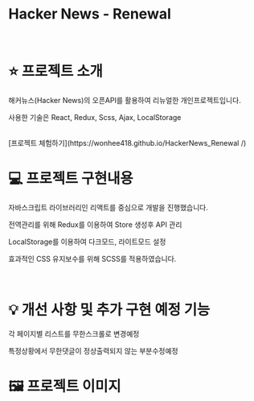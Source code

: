 # Hacker News - Renewal

</br>

# ⭐️ 프로젝트 소개

해커뉴스(Hacker News)의 오픈API를 활용하여 리뉴얼한 개인프로젝트입니다.

사용한 기술은 React, Redux, Scss, Ajax, LocalStorage

</br>
[프로젝트 체험하기](https://wonhee418.github.io/HackerNews_Renewal
/)
</br>

# 💻 프로젝트 구현내용

<p>자바스크립트 라이브러리인 리액트를 중심으로 개발을 진행했습니다.</p>
<p>전역관리를 위해 Redux를 이용하여 Store 생성후 API 관리</p>
<p>LocalStorage를 이용하여 다크모드, 라이트모드 설정</p>
<p>효과적인 CSS 유지보수를 위해 SCSS를 적용하였습니다.</p>

</br>

# 💡 개선 사항 및 추가 구현 예정 기능

<p>각 페이지별 리스트를 무한스크롤로 변경예정</p>
<p>특정상황에서 무한댓글이 정상출력되지 않는 부분수정예정</p>

# 🖼 프로젝트 이미지

<!--
<span>**로그인 화면**</span>
![img03](https://user-images.githubusercontent.com/66175249/177054562-35dab496-c664-4bc9-b65e-2e51d99ecfc3.png)

</br>

<span>**라이트 모드**</span>
![img01](https://user-images.githubusercontent.com/66175249/177054555-c79d1927-cf86-4b81-a565-a2e7321b3edd.png)

</br>

<span>**다크 모드**</span>
![img02](https://user-images.githubusercontent.com/66175249/177054561-0056fff7-a113-456e-9a05-107d50df0e27.png) -->
